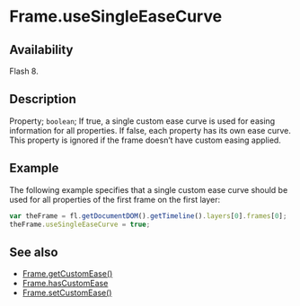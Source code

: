 # Frame.useSingleEaseCurve

## Availability

Flash 8.

## Description

Property; `boolean`; If true, a single custom ease curve is used for easing information for all properties. If false, each property has its own ease curve.
This property is ignored if the frame doesn’t have custom easing applied.

## Example

The following example specifies that a single custom ease curve should be used for all properties of the first frame on the first layer:

```javascript
var theFrame = fl.getDocumentDOM().getTimeline().layers[0].frames[0];
theFrame.useSingleEaseCurve = true;
```

## See also

- [Frame.getCustomEase()](../Frame_object/Frame6.md)
- [Frame.hasCustomEase](../Frame_object/Frame10.md)
- [Frame.setCustomEase()](../Frame_object/Frame24.md)

